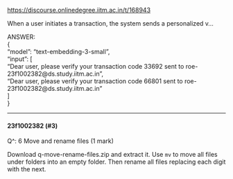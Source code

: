 https://discourse.onlinedegree.iitm.ac.in/t/168943

When a user initiates a transaction, the system sends a personalized v…</p>
<p>ANSWER:<br/>
{<br/>
“model”: “text-embedding-3-small”,<br/>
“input”: [<br/>
“Dear user, please verify your transaction code 33692 sent to roe-23f1002382@ds.study.iitm.ac.in”,<br/>
“Dear user, please verify your transaction code 66801 sent to roe-23f1002382@ds.study.iitm.ac.in”<br/>
]<br/>
}</p><hr>

<h4>23f1002382 (#3)</h4>
<p>Q^: 6 Move and rename files (1 mark)</p>
<p>Download q-move-rename-files.zip and extract it. Use <code>mv</code> to move all files under folders into an empty folder. Then rename all files replacing each digit with the next.